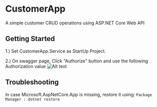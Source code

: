 
# CustomerApp

A simple customer CRUD operations using ASP.NET Core Web API

## Getting Started ##

1.) Set CustomerApp.Service as StartUp Project.

2.) On swagger page, Click "Authorize" button and use the following Authorization value
![Alt text](https://github.com/chealcadiz/CustomerApp/blob/master/res/Auth.PNG?raw=)

## Troubleshooting ##
In case Microsoft.AspNetCore.App is missing, restore it using:
``Package Manager : dotnet restore``




